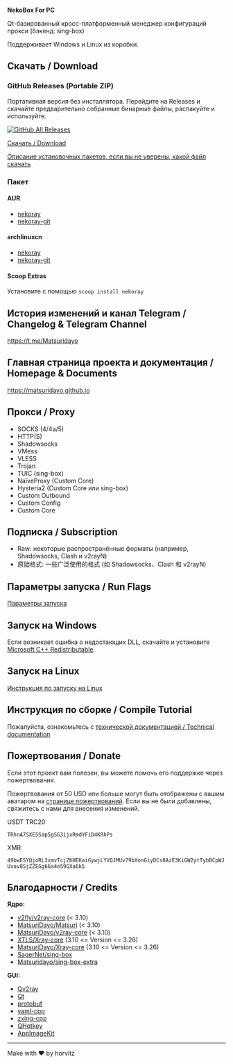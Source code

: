 **NekoBox For PC**

Qt-базированный кросс-платформенный менеджер конфигураций прокси (бэкенд: sing-box)

Поддерживает Windows и Linux из коробки.

## Скачать / Download

### GitHub Releases (Portable ZIP)

Портативная версия без инсталлятора. Перейдите на Releases и скачайте предварительно собранные бинарные файлы, распакуйте и используйте.

[![GitHub All Releases](https://img.shields.io/github/downloads/Matsuridayo/nekoray/total?label=downloads-total&logo=github&style=flat-square)](https://github.com/Matsuridayo/nekoray/releases)

[Скачать / Download](https://github.com/Matsuridayo/nekoray/releases)

[Описание установочных пакетов, если вы не уверены, какой файл скачать](https://github.com/MatsuriDayo/nekoray/wiki/Installation-package-description)

### Пакет

#### AUR

- [nekoray](https://aur.archlinux.org/packages/nekoray)
- [nekoray-git](https://aur.archlinux.org/packages/nekoray-git)

#### archlinuxcn

- [nekoray](https://github.com/archlinuxcn/repo/tree/master/archlinuxcn/nekoray)
- [nekoray-git](https://github.com/archlinuxcn/repo/tree/master/archlinuxcn/nekoray-git)

#### Scoop Extras

Установите с помощью `scoop install nekoray`

## История изменений и канал Telegram / Changelog & Telegram Channel

https://t.me/Matsuridayo

## Главная страница проекта и документация / Homepage & Documents

https://matsuridayo.github.io

## Прокси / Proxy

- SOCKS (4/4a/5)
- HTTP(S)
- Shadowsocks
- VMess
- VLESS
- Trojan
- TUIC (sing-box)
- NaïveProxy (Custom Core)
- Hysteria2 (Custom Core или sing-box)
- Custom Outbound
- Custom Config
- Custom Core

## Подписка / Subscription

- Raw: некоторые распространённые форматы (например, Shadowsocks, Clash и v2rayN)
- 原始格式: 一些广泛使用的格式 (如 Shadowsocks、Clash 和 v2rayN)

## Параметры запуска / Run Flags

[Параметры запуска](docs/RunFlags.md)

## Запуск на Windows

Если возникает ошибка о недостающих DLL, скачайте и установите [Microsoft C++ Redistributable](https://aka.ms/vs/17/release/vc_redist.x64.exe).

## Запуск на Linux

[Инструкция по запуску на Linux](docs/Run_Linux.md)

## Инструкция по сборке / Compile Tutorial

Пожалуйста, ознакомьтесь с [технической документацией / Technical documentation](https://github.com/MatsuriDayo/nekoray/tree/main/docs)

## Пожертвования / Donate

Если этот проект вам полезен, вы можете помочь его поддержке через пожертвования.

Пожертвования от 50 USD или больше могут быть отображены с вашим аватаром на [странице пожертвований](https://mtrdnt.pages.dev/donation_list). Если вы не были добавлены, свяжитесь с нами для внесения изменений.

USDT TRC20

`TRhnA7SXE5Sap5gSG3ijxRmdYFiD4KRhPs`

XMR

`49bwESYQjoRL3xmvTcjZKHEKaiGywjLYVQJMUv79bXonGiyDCs8AzE3KiGW2ytTybBCpWJUvov8SjZZEGg66a4e59GXa6k5`

## Благодарности / Credits

**Ядро:**

- [v2fly/v2ray-core](https://github.com/v2fly/v2ray-core) (< 3.10)
- [MatsuriDayo/Matsuri](https://github.com/MatsuriDayo/Matsuri) (< 3.10)
- [MatsuriDayo/v2ray-core](https://github.com/MatsuriDayo/v2ray-core) (< 3.10)
- [XTLS/Xray-core](https://github.com/XTLS/Xray-core) (3.10 <= Version <= 3.26)
- [MatsuriDayo/Xray-core](https://github.com/MatsuriDayo/Xray-core) (3.10 <= Version <= 3.26)
- [SagerNet/sing-box](https://github.com/SagerNet/sing-box)
- [Matsuridayo/sing-box-extra](https://github.com/MatsuriDayo/sing-box-extra)

**GUI:**

- [Qv2ray](https://github.com/Qv2ray/Qv2ray)
- [Qt](https://www.qt.io/)
- [protobuf](https://github.com/protocolbuffers/protobuf)
- [yaml-cpp](https://github.com/jbeder/yaml-cpp)
- [zxing-cpp](https://github.com/nu-book/zxing-cpp)
- [QHotkey](https://github.com/Skycoder42/QHotkey)
- [AppImageKit](https://github.com/AppImage/AppImageKit)

---

Make with ❤️ by horvitz